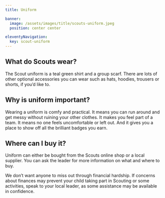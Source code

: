 ```yaml
---
title: Uniform

banner: 
  image: /assets/images/title/scouts-uniform.jpeg
  position: center center

eleventyNavigation:
  key: scout-uniform
---
```


## What do Scouts wear?
The Scout uniform is a teal green shirt and a group scarf. There are lots of other optional accessories you can wear such as hats, hoodies, trousers or shorts, if you’d like to.

## Why is uniform important?
Wearing a uniform is comfy and practical. It means you can run around and get messy without ruining your other clothes. It makes you feel part of a team. It means no one feels uncomfortable or left out. And it gives you a place to show off all the brilliant badges you earn.

## Where can I buy it?
Uniform can either be bought from the Scouts online shop or a local supplier. You can ask the leader for more information on what and where to buy.

We don’t want anyone to miss out through financial hardship. If concerns about finances may prevent your child taking part in Scouting or some activities, speak to your local leader, as some assistance may be available in confidence.